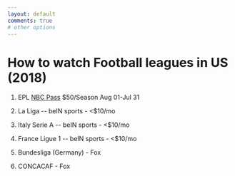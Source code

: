 ```yaml
---
layout: default
comments: true
# other options
---
```


# How to watch Football leagues in US (2018)

1. EPL [NBC Pass](https://www.nbcsports.com/gold?utm_post=ond&utm_network=site&utm_sport=premier-league&utm_source=Menu&utm_event=Soccer&utm_tags=ond:site:premier-league:Menu:Soccer) $50/Season Aug 01-Jul 31

2. La Liga -- beIN sports - <$10/mo 

3. Italy Serie A -- beIN sports - <$10/mo 

4. France Ligue 1 -- beIN sports - <$10/mo  

5. Bundesliga (Germany) - Fox

6. CONCACAF - Fox
